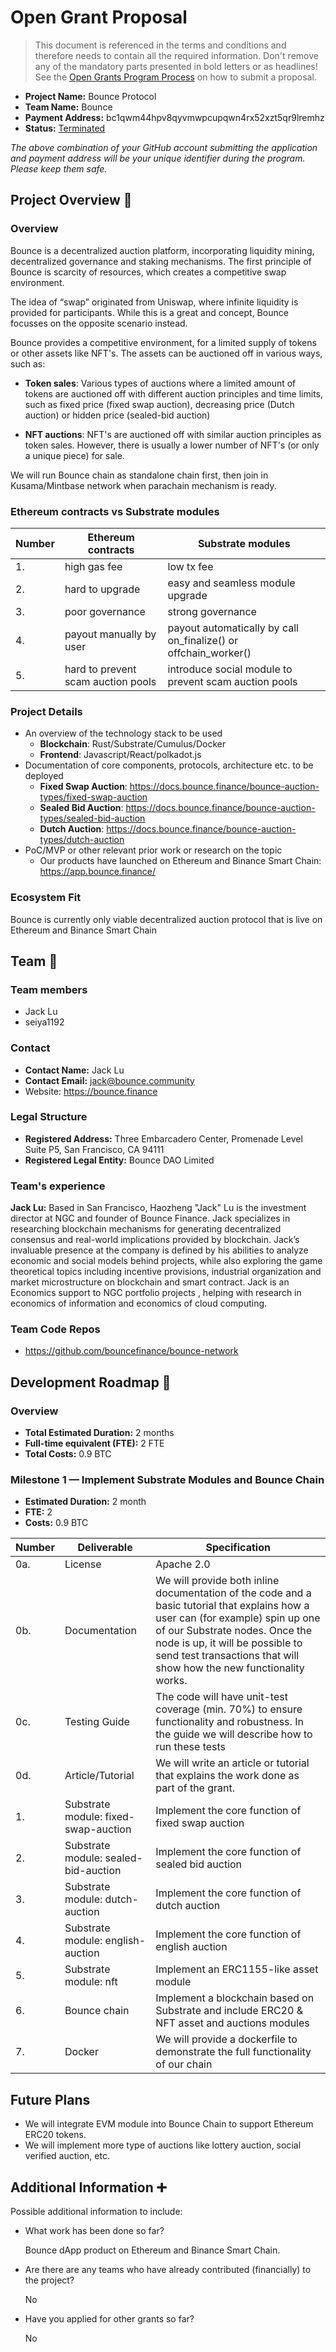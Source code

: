 # Open Grant Proposal

> This document is referenced in the terms and conditions and therefore needs to contain all the required information. Don't remove any of the mandatory parts presented in bold letters or as headlines! See the [Open Grants Program Process](https://github.com/w3f/Open-Grants-Program/blob/master/README_2.md) on how to submit a proposal.

* **Project Name:** Bounce Protocol
* **Team Name:** Bounce
* **Payment Address:** bc1qwm44hpv8qyvmwpcupqwn4rx52xzt5qr9lremhz
* **Status:** [Terminated](https://github.com/w3f/Open-Grants-Program/pull/159#issuecomment-830110107)

*The above combination of your GitHub account submitting the application and payment address will be your unique identifier during the program. Please keep them safe.*

## Project Overview :page_facing_up:

### Overview

Bounce is a decentralized auction platform, incorporating liquidity mining, decentralized governance and staking mechanisms. The first principle of Bounce is scarcity of resources, which creates a competitive swap environment.

The idea of “swap” originated from Uniswap, where infinite liquidity is provided for participants. While this is a great and concept, Bounce focusses on the opposite scenario instead.

Bounce provides a competitive environment, for a limited supply of tokens or other assets like NFT's. The assets can be auctioned off in various ways, such as:

- **Token sales**: Various types of auctions  where a limited amount of tokens are auctioned off with different auction principles and time limits, such as fixed price (fixed swap auction), decreasing price (Dutch auction) or  hidden price (sealed-bid auction)

- **NFT auctions**: NFT's are auctioned off with similar auction principles as token sales. However, there is usually a lower number of NFT's (or only a unique piece) for sale.

We will run Bounce chain as standalone chain first, then join in Kusama/Mintbase network when parachain mechanism is ready.

### Ethereum contracts vs Substrate modules
| Number | Ethereum contracts | Substrate modules |
| ------------- | ------------- | ------------- |
| 1.  | high gas fee | low tx fee |
| 2.  | hard to upgrade | easy and seamless module upgrade |
| 3.  | poor governance | strong governance |
| 4.  | payout manually by user | payout automatically by call on_finalize() or offchain_worker() |
| 5.  | hard to prevent scam auction pools | introduce social module to prevent scam auction pools |

### Project Details 
* An overview of the technology stack to be used
  * **Blockchain**: Rust/Substrate/Cumulus/Docker
  * **Frontend**: Javascript/React/polkadot.js
* Documentation of core components, protocols, architecture etc. to be deployed
  * **Fixed Swap Auction**: https://docs.bounce.finance/bounce-auction-types/fixed-swap-auction
  * **Sealed Bid Auction**: https://docs.bounce.finance/bounce-auction-types/sealed-bid-auction
  * **Dutch Auction**: https://docs.bounce.finance/bounce-auction-types/dutch-auction
* PoC/MVP or other relevant prior work or research on the topic
  * Our products have launched on Ethereum and Binance Smart Chain: https://app.bounce.finance/

### Ecosystem Fit 

Bounce is currently only viable decentralized auction protocol that is live on Ethereum and Binance Smart Chain

## Team :busts_in_silhouette:

### Team members
* Jack Lu
* seiya1192

### Contact
* **Contact Name:** Jack Lu
* **Contact Email:** jack@bounce.community
* Website: https://bounce.finance

### Legal Structure 
* **Registered Address:** Three Embarcadero Center, Promenade Level Suite P5, San Francisco, CA 94111
* **Registered Legal Entity:** Bounce DAO Limited

### Team's experience
**Jack Lu:** Based in San Francisco, Haozheng "Jack" Lu is the investment director at NGC and founder of Bounce Finance. Jack specializes in researching blockchain mechanisms for generating decentralized consensus and real-world implications provided by blockchain. Jack’s invaluable presence at the company is defined by his abilities to analyze economic and social models behind projects, while also exploring the game theoretical topics including incentive provisions, industrial organization and market microstructure on blockchain and smart contract. Jack is an Economics support to NGC portfolio projects , helping with research in economics of information and economics of cloud computing.

### Team Code Repos
* https://github.com/bouncefinance/bounce-network

## Development Roadmap :nut_and_bolt: 

### Overview
* **Total Estimated Duration:** 2 months
* **Full-time equivalent (FTE):**  2 FTE
* **Total Costs:** 0.9 BTC

### Milestone 1 — Implement Substrate Modules and Bounce Chain
* **Estimated Duration:** 2 month
* **FTE:**  2
* **Costs:** 0.9 BTC

| Number | Deliverable | Specification |
| ------------- | ------------- | ------------- |
| 0a. | License | Apache 2.0 |
| 0b. | Documentation | We will provide both inline documentation of the code and a basic tutorial that explains how a user can (for example) spin up one of our Substrate nodes. Once the node is up, it will be possible to send test transactions that will show how the new functionality works. |
| 0c. | Testing Guide | The code will have unit-test coverage (min. 70%) to ensure functionality and robustness. In the guide we will describe how to run these tests | 
| 0d. | Article/Tutorial | We will write an article or tutorial that explains the work done as part of the grant. 
| 1. | Substrate module: fixed-swap-auction | Implement the core function of fixed swap auction |
| 2. | Substrate module: sealed-bid-auction | Implement the core function of sealed bid auction |
| 3. | Substrate module: dutch-auction | Implement the core function of dutch auction |
| 4. | Substrate module: english-auction | Implement the core function of english auction |
| 5. | Substrate module: nft | Implement an ERC1155-like asset module |
| 6. | Bounce chain | Implement a blockchain based on Substrate and include ERC20 & NFT asset and auctions modules |  
| 7. | Docker | We will provide a dockerfile to demonstrate the full functionality of our chain |

## Future Plans
* We will integrate EVM module into Bounce Chain to support Ethereum ERC20 tokens.
* We will implement more type of auctions like lottery auction, social verified auction, etc.

## Additional Information :heavy_plus_sign: 

Possible additional information to include:
* What work has been done so far?

  Bounce dApp product on Ethereum and Binance Smart Chain.

* Are there are any teams who have already contributed (financially) to the project?

  No

* Have you applied for other grants so far?

  No
